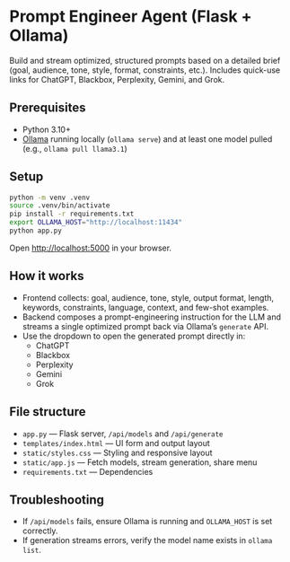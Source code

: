 # Prompt Engineer Agent (Flask + Ollama)

Build and stream optimized, structured prompts based on a detailed brief (goal, audience, tone, style, format, constraints, etc.). Includes quick-use links for ChatGPT, Blackbox, Perplexity, Gemini, and Grok.

## Prerequisites
- Python 3.10+
- [Ollama](https://ollama.com) running locally (`ollama serve`) and at least one model pulled (e.g., `ollama pull llama3.1`)

## Setup
```bash
python -m venv .venv
source .venv/bin/activate
pip install -r requirements.txt
export OLLAMA_HOST="http://localhost:11434"
python app.py
```

Open [http://localhost:5000](http://localhost:5000) in your browser.

## How it works
- Frontend collects: goal, audience, tone, style, output format, length, keywords, constraints, language, context, and few-shot examples.
- Backend composes a prompt-engineering instruction for the LLM and streams a single optimized prompt back via Ollama’s `generate` API.
- Use the dropdown to open the generated prompt directly in:
  - ChatGPT
  - Blackbox
  - Perplexity
  - Gemini
  - Grok

## File structure
- `app.py` — Flask server, `/api/models` and `/api/generate`
- `templates/index.html` — UI form and output layout
- `static/styles.css` — Styling and responsive layout
- `static/app.js` — Fetch models, stream generation, share menu
- `requirements.txt` — Dependencies

## Troubleshooting
- If `/api/models` fails, ensure Ollama is running and `OLLAMA_HOST` is set correctly.
- If generation streams errors, verify the model name exists in `ollama list`.
